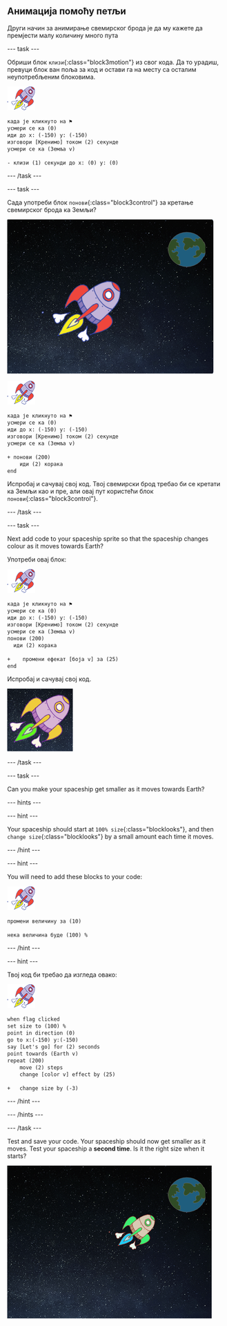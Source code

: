 ## Анимација помоћу петљи

Други начин за анимирање свемирског брода је да му кажете да премјести малу количину много пута

\--- task \---

Обриши блок `клизи`{:class="block3motion"} из свог кода. Да то урадиш, превуци блок ван поља за код и остави га на месту са осталим неупотребљеним блоковима.

![Лик свемирског брода](images/sprite-spaceship.png)

```blocks3
када је кликнуто на ⚑
усмери се ка (0)
иди до x: (-150) y: (-150)
изговори [Кренимо] током (2) секунде
усмери се ка (Земља v)

- клизи (1) секунди до x: (0) y: (0)
```

\--- /task \---

\--- task \---

Сада употреби блок `понови`{:class="block3control"} за кретање свемирског брода ка Земљи?

![Тестирање анимације свемирског брода](images/space-animate-stage.png)

![Лик свемирског брода](images/sprite-spaceship.png)

```blocks3
када је кликнуто на ⚑
усмери се ка (0)
иди до x: (-150) y: (-150)
изговори [Кренимо] током (2) секунде
усмери се ка (Земља v)

+ понови (200) 
    иди (2) корака
end
```

Испробај и сачувај свој код. Твој свемирски брод требао би се кретати ка Земљи као и пре, али овај пут користећи блок `понови`{:class="block3control"}.

\--- /task \---

\--- task \---

Next add code to your spaceship sprite so that the spaceship changes colour as it moves towards Earth?

Употреби овај блок:

![Лик свемирског брода](images/sprite-spaceship.png)

```blocks3
када је кликнуто на ⚑
усмери се ка (0)
иди до x: (-150) y: (-150)
изговори [Кренимо] током (2) секунде
усмери се ка (Земља v)
понови (200) 
  иди (2) корака

+    промени ефекат [боја v] за (25)
end
```

Испробај и сачувај свој код.

![Testing a colour-changing spaceship](images/space-colour-test.png)

\--- /task \---

\--- task \---

Can you make your spaceship get smaller as it moves towards Earth?

\--- hints \---

\--- hint \---

Your spaceship should start at `100% size`{:class="blocklooks"}, and then `change size`{:class="blocklooks"} by a small amount each time it moves.

\--- /hint \---

\--- hint \---

You will need to add these blocks to your code:

![Лик свемирског брода](images/sprite-spaceship.png)

```blocks3
промени величину за (10)

нека величина буде (100) %
```

\--- /hint \---

\--- hint \---

Твој код би требао да изгледа овако:

![Лик свемирског брода](images/sprite-spaceship.png)

```blocks3
when flag clicked
set size to (100) %
point in direction (0)
go to x:(-150) y:(-150)
say [Let's go] for (2) seconds
point towards (Earth v)
repeat (200)
    move (2) steps
    change [color v] effect by (25)

+   change size by (-3)
```

\--- /hint \---

\--- /hints \---

\--- /task \---

Test and save your code. Your spaceship should now get smaller as it moves. Test your spaceship a **second time**. Is it the right size when it starts?

![Testing a shrinking spaceship](images/space-size-test.png)